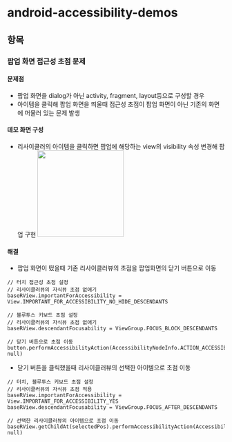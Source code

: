 # android-accessibility-demos

## 항목
### 팝업 화면 접근성 초점 문제
#### 문제점
  + 팝업 화면을 dialog가 아닌 activity, fragment, layout등으로 구성할 경우 
  + 아이템을 클릭해 팝업 화면을 띄울때 접근성 초점이 팝업 화면이 아닌 기존의 화면에 머물러 있는 문제 발생

#### 데모 화면 구성
+ 리사이클러의 아이템을 클릭하면 팝업에 해당하는 view의 visibility 속성 변경해 팝업 구현
<img src="https://user-images.githubusercontent.com/48876807/103150931-6d69b500-47bc-11eb-805d-aba5506c70d6.png" width="200px"></img>

#### 해결
+ 팝업 화면이 떴을때 기존 리사이클러뷰의 초점을 팝업화면의 닫기 버튼으로 이동
```
// 터치 접근성 초점 설정
// 리사이클러뷰의 자식뷰 초점 없애기
baseRView.importantForAccessibility = View.IMPORTANT_FOR_ACCESSIBILITY_NO_HIDE_DESCENDANTS

// 블루투스 키보드 초점 설정
// 리사이클러뷰의 자식뷰 초점 없애기
baseRView.descendantFocusability = ViewGroup.FOCUS_BLOCK_DESCENDANTS

// 닫기 버튼으로 초점 이동
button.performAccessibilityAction(AccessibilityNodeInfo.ACTION_ACCESSIBILITY_FOCUS, null)
```

+ 닫기 버튼을 클릭했을때 리사이클러뷰의 선택한 아이템으로 초점 이동
```
// 터치, 블루투스 키보드 초점 설정
// 리사이클러뷰의 자식뷰 초점 적용
baseRView.importantForAccessibility = View.IMPORTANT_FOR_ACCESSIBILITY_YES
baseRView.descendantFocusability = ViewGroup.FOCUS_AFTER_DESCENDANTS

// 선택한 리사이클러뷰의 아이템으로 초점 이동
baseRView.getChildAt(selectedPos).performAccessibilityAction(AccessibilityNodeInfo.ACTION_ACCESSIBILITY_FOCUS, null)
```
